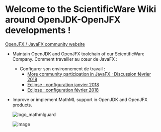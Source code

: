 # Welcome to the ScientificWare Wiki around OpenJDK-OpenJFX developments !

[OpenJFX / JavaFX community website](https://openjfx.io/)

- Maintain OpenJDK and OpenJFX toolchain of our ScientificWare Company.
Comment travailler au cœur de JavaFX :
  - Configurer son environnement de travail : 
    - [More community participation in JavaFX : Discussion février 2018](http://mail.openjdk.java.net/pipermail/openjfx-dev/2018-February/021335.html)
    - [Eclipse : configuration janvier 2018](http://mail.openjdk.java.net/pipermail/openjfx-dev/2018-January/021305.html)
    - [Eclipse : configuration février 2018](http://mail.openjdk.java.net/pipermail/openjfx-dev/2018-February/021327.html)

- Improve or implement MathML support in OpenJDK and OpenJFX products.

  ![logo_mathmlguard](https://user-images.githubusercontent.com/19194678/41108486-e9aac9e2-6a74-11e8-9055-bf714fa45609.png)

  ![image](https://user-images.githubusercontent.com/19194678/41190255-70c588d8-6bdb-11e8-8e2c-ec95235a391e.png)

